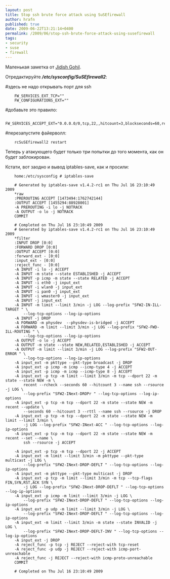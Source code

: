 ```yaml
--- 
layout: post 
title: Stop ssh brute force attack using SuSEfirewall 
author: hrafn 
published: true 
date: 2009-06-22T13:21:14+0400 
permalink: /2009/06/stop-ssh-brute-force-attack-using-susefirewall
tags:
- security
- suse
- firewall
--- 
```


Маленькая заметка от [Jidish Gohil](http://lizards.opensuse.org/author/cyberorg/).

<!--more-->

Отредактируйте **_/etc/sysconfig/SuSEfirewall2_**:

#здесь не надо открывать порт для ssh

		FW_SERVICES_EXT_TCP=""
		FW_CONFIGURATIONS_EXT=""

#добавьте это правило:

		FW_SERVICES_ACCEPT_EXT="0.0.0.0/0,tcp,22,,hitcount=3,blockseconds=60,recentname=ssh"

#перезапустите файерволл:

		rcSuSEfirewall2 restart

Теперь у атакующего будет только три попытки до того момента, как он будет
заблокирован.

Кстати, вот заодно и вывод iptables-save, как и просили:

		home:/etc/sysconfig # iptables-save

		# Generated by iptables-save v1.4.2-rc1 on Thu Jul 16 23:10:49 2009
		*raw  
		:PREROUTING ACCEPT [1473494:1762742144]
		:OUTPUT ACCEPT [1455294:88928001]
		-A PREROUTING -i lo -j NOTRACK  
		-A OUTPUT -o lo -j NOTRACK  
		COMMIT

		# Completed on Thu Jul 16 23:10:49 2009
		# Generated by iptables-save v1.4.2-rc1 on Thu Jul 16 23:10:49 2009
		*filter  
		:INPUT DROP [0:0]
		:FORWARD DROP [0:0]
		:OUTPUT ACCEPT [0:0]
		:forward_ext - [0:0]
		:input_ext - [0:0]
		:reject_func - [0:0]
		-A INPUT -i lo -j ACCEPT  
		-A INPUT -m state --state ESTABLISHED -j ACCEPT  
		-A INPUT -p icmp -m state --state RELATED -j ACCEPT  
		-A INPUT -i eth0 -j input_ext  
		-A INPUT -i wlan0 -j input_ext  
		-A INPUT -i pan0 -j input_ext  
		-A INPUT -i wmaster0 -j input_ext  
		-A INPUT -j input_ext  
		-A INPUT -m limit --limit 3/min -j LOG --log-prefix "SFW2-IN-ILL-TARGET " \  
			--log-tcp-options --log-ip-options  
		-A INPUT -j DROP  
		-A FORWARD -m physdev  --physdev-is-bridged -j ACCEPT  
		-A FORWARD -m limit --limit 3/min -j LOG --log-prefix "SFW2-FWD-ILL-ROUTING " \  
			--log-tcp-options --log-ip-options  
		-A OUTPUT -o lo -j ACCEPT  
		-A OUTPUT -m state --state NEW,RELATED,ESTABLISHED -j ACCEPT  
		-A OUTPUT -m limit --limit 3/min -j LOG --log-prefix "SFW2-OUT-ERROR " \  
			--log-tcp-options --log-ip-options  
		-A input_ext -m pkttype --pkt-type broadcast -j DROP  
		-A input_ext -p icmp -m icmp --icmp-type 4 -j ACCEPT  
		-A input_ext -p icmp -m icmp --icmp-type 8 -j ACCEPT  
		-A input_ext -p tcp -m limit --limit 3/min -m tcp --dport 22 -m state --state NEW -m \  
			recent --rcheck --seconds 60 --hitcount 3 --name ssh --rsource -j LOG \
			--log-prefix "SFW2-INext-DROPr " --log-tcp-options --log-ip-options  
		-A input_ext -p tcp -m tcp --dport 22 -m state --state NEW -m recent --update \  
			--seconds 60 --hitcount 3 --rttl --name ssh --rsource -j DROP  
		-A input_ext -p tcp -m tcp --dport 22 -m state --state NEW -m limit --limit 3/min \  
			-j LOG --log-prefix "SFW2-INext-ACC " --log-tcp-options --log-ip-options  
		-A input_ext -p tcp -m tcp --dport 22 -m state --state NEW -m recent --set --name \  
			ssh --rsource -j ACCEPT

		-A input_ext -p tcp -m tcp --dport 22 -j ACCEPT  
		-A input_ext -m limit --limit 3/min -m pkttype --pkt-type multicast -j LOG \  
			--log-prefix "SFW2-INext-DROP-DEFLT " --log-tcp-options --log-ip-options  
		-A input_ext -m pkttype --pkt-type multicast -j DROP  
		-A input_ext -p tcp -m limit --limit 3/min -m tcp --tcp-flags FIN,SYN,RST,ACK SYN \  
			-j LOG --log-prefix "SFW2-INext-DROP-DEFLT " --log-tcp-options --log-ip-options  
		-A input_ext -p icmp -m limit --limit 3/min -j LOG \  
			--log-prefix "SFW2-INext-DROP-DEFLT " --log-tcp-options --log-ip-options  
		-A input_ext -p udp -m limit --limit 3/min -j LOG \  
			--log-prefix "SFW2-INext-DROP-DEFLT " --log-tcp-options --log-ip-options  
		-A input_ext -m limit --limit 3/min -m state --state INVALID -j LOG \  
			--log-prefix "SFW2-INext-DROP-DEFLT-INV " --log-tcp-options --log-ip-options  
		-A input_ext -j DROP  
		-A reject_func -p tcp -j REJECT --reject-with tcp-reset  
		-A reject_func -p udp -j REJECT --reject-with icmp-port-unreachable  
		-A reject_func -j REJECT --reject-with icmp-proto-unreachable  
		COMMIT

		# Completed on Thu Jul 16 23:10:49 2009

